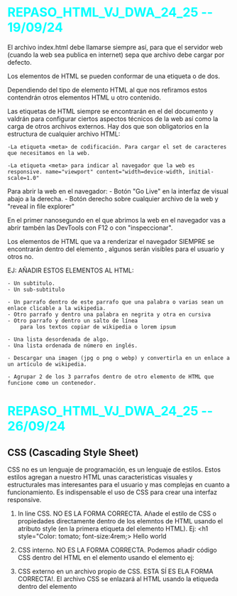 # REPASO_HTML_VJ_DWA_24_25 -- 19/09/24

El archivo index.html debe llamarse siempre así, para que el servidor web (cuando la web sea publica en internet) sepa que archivo debe cargar por defecto.

Los elementos de HTML se pueden conformar de una etiqueta o de dos.

Dependiendo del tipo de elemento HTML al que nos refiramos estos contendrán otros elementos HTML u otro contenido.

Las etiquetas <meta> de HTML siempre se encontrarán en el <head></head> del documento y valdrán para configurar ciertos aspectos técnicos de la web así como la carga de otros archivos externos. Hay dos que son obligatorios en la estructura de cualquier archivo HTML:
    
    -La etiqueta <meta> de codificación. Para cargar el set de caracteres que necesitamos en la web.
    
    -La etiqueta <meta> para indicar al navegador que la web es responsive. name="viewport" content="width=device-width, initial-scale=1.0"

Para abrir la web en el navegador:
    - Botón "Go Live" en la interfaz de visual abajo a la derecha.
    - Botón derecho sobre cualquier archivo de la web y "reveal in file explorer"

En el primer nanosegundo en el que abrimos la web en el navegador vas a abrir tambén las DevTools con F12 o con "inspeccionar".

Los elementos de HTML que va a renderizar el navegador SIEMPRE se encontrarán dentro del elemento <body></body>, algunos serán visibles para el usuario y otros no.

EJ: AÑADIR ESTOS ELEMENTOS AL HTML:

    - Un subtitulo.
    - Un sub-subtitulo

    - Un parrafo dentro de este parrafo que una palabra o varias sean un enlace clicable a la wikipedia.
    - Otro parrafo y dentro una palabra en negrita y otra en cursiva
    - Otro parrafo y dentro un salto de línea
        para los textos copiar de wikipedia o lorem ipsum

    - Una lista desordenada de algo.
    - Una lista ordenada de número en inglés.

    - Descargar una imagen (jpg o png o webp) y convertirla en un enlace a un artículo de wikipedia.

    - Agrupar 2 de los 3 parrafos dentro de otro elemento de HTML que funcione como un contenedor.
# REPASO_HTML_VJ_DWA_24_25 -- 26/09/24
## CSS (Cascading Style Sheet)
CSS no es un lenguaje de programación, es un lenguaje de estilos. Estos estilos agregan a nuestro HTML unas caracteristicas visuales y estructurales mas interesantes para el usuario y mas complejas en cuanto a funcionamiento.
Es indispensable el uso de CSS para crear una interfaz responsive.

1. In line CSS. NO ES LA FORMA CORRECTA.
Añade el estilo de CSS o propiedades directamente dentro de los elemntos de HTML usando el atributo style (en la primera etiqueta del elemento HTML).
    Ej: <h1 style="Color: tomato; font-size:4rem;> Hello world </h1>

2. CSS interno. NO ES LA FORMA CORRECTA.
Podemos añadir código CSS dentro del HTML en el elemento <head></head> usando el elemento <style></style>
    ej:  
    <head>
        <meta charset="UTF-8">
        <meta name="viewport" content="width=device-width, initial-scale=1.0">
        <title>Repaso HTML | DWA</title>
        <style>
            h1 {
                color: aqua;
                font-size; 3em;
            }
        </style>
    </head>

3. CSS externo en un archivo propio de CSS. ESTA SÍ ES ELA FORMA CORRECTA!.
El archivo CSS se enlazará al HTML usando la etiqueda <link> dentro del elemento <head></head>